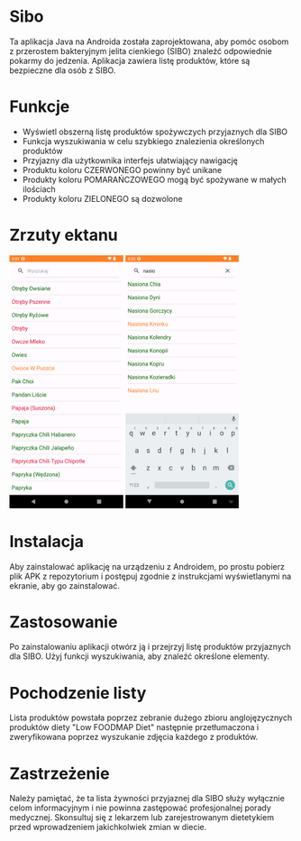 # Sibo
Ta aplikacja Java na Androida została zaprojektowana, aby pomóc osobom z przerostem bakteryjnym jelita cienkiego (SIBO) znaleźć odpowiednie pokarmy do jedzenia. Aplikacja zawiera listę produktów, które są bezpieczne dla osób z SIBO. 
# Funkcje 
* Wyświetl obszerną listę produktów spożywczych przyjaznych dla SIBO
* Funkcja wyszukiwania w celu szybkiego znalezienia określonych produktów
* Przyjazny dla użytkownika interfejs ułatwiający nawigację
* Produktu koloru CZERWONEGO powinny być unikane
* Produkty koloru POMARAŃCZOWEGO mogą być spożywane w małych ilościach
* Produkty koloru ZIELONEGO są dozwolone
# Zrzuty ektanu
<img src="Screenshot1.png" width=40%> <img src="Screenshot2.png" width=40%>
# Instalacja 
Aby zainstalować aplikację na urządzeniu z Androidem, po prostu pobierz plik APK z repozytorium i postępuj zgodnie z instrukcjami wyświetlanymi na ekranie, aby go zainstalować.
# Zastosowanie
Po zainstalowaniu aplikacji otwórz ją i przejrzyj listę produktów przyjaznych dla SIBO. Użyj funkcji wyszukiwania, aby znaleźć określone elementy. 
# Pochodzenie listy
Lista produktów powstała poprzez zebranie dużego zbioru anglojęzycznych produktów diety "Low FOODMAP Diet" następnie przetłumaczona i zweryfikowana poprzez wyszukanie zdjęcia każdego z produktów.
# Zastrzeżenie
Należy pamiętać, że ta lista żywności przyjaznej dla SIBO służy wyłącznie celom informacyjnym i nie powinna zastępować profesjonalnej porady medycznej. Skonsultuj się z lekarzem lub zarejestrowanym dietetykiem przed wprowadzeniem jakichkolwiek zmian w diecie.
